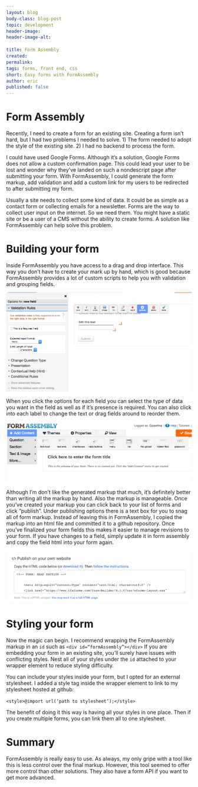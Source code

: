 ```yaml
---
layout: blog
body-class: blog-post
topic: development
header-image:
header-image-alt:

title: Form Assembly
created:
permalink: 
tags: forms, front end, css
short: Easy forms with FormAssembly
author: eric
published: false
---
```


# Form Assembly

Recently, I need to create a form for an existing site. Creating a form isn’t hard, but I had two problems I needed to solve. 1) The form needed to adopt the style of the existing site. 2) I had no backend to process the form.

I could have used Google Forms. Although it’s a solution, Google Forms does not allow a custom confirmation page. This could lead your user to be lost and wonder why they’ve landed on such a nondescript page after submitting your form. With FormAssembly, I could generate the form markup, add validation and add a custom link for my users to be redirected to after submitting my form.

Usually a site needs to collect some kind of data. It could be as simple as a contact form or collecting emails for a newsletter.  Forms are the way to collect user input on the internet. So we need them. You might have a static site or be a user of a CMS without the ability to create forms. A solution like FormAssembly can help solve this problem.

# Building your form
Inside FormAssembly you have access to a drag and drop interface. This way you don’t have to create your mark up by hand, which is good because FormAssembly provides a lot of custom scripts to help you with validation and grouping fields. 

![Form assembly validation](/assets/images/blog/formassembly-validation.png)

When you click the options for each field you can select the type of data you want in the field as well as if it’s presence is required. You can also click into each label to change the text or drag fields around to reorder them. 

![Form assembly add fields](/assets/images/blog/formassembly-add-fields.png)

Although I’m don’t like the generated markup that much, it’s definitely better than writing all the markup by hand. Also the markup is manageable. Once you’ve created your markup you can click back to your list of forms and click “publish”. Under publishing options there is a text box for you to snag all of form markup. Instead of leaving this in FormAssembly, I copied the markup into an html file and committed it to a github repository. Once you’ve finalized your form fields this makes it easier to manage revisions to your form. If you have changes to a field, simply update it in form assembly and copy the field html into your form again.

![Form assembly publishing](/assets/images/blog/formassembly-publishing.png)

# Styling your form
Now the magic can begin. I recommend wrapping the FormAssembly markup in an `id` such as `<div id=“formAssembly”></div>` If you are embedding your form in an existing site, you’ll surely have issues with conflicting styles. Nest all of your styles under the `id` attached to your wrapper element to reduce styling difficulty.  

You can include your styles inside your form, but I opted for an external stylesheet.  I added a style tag inside the wrapper element to link to my stylesheet hosted at github:

`<style>@import url(‘path to stylesheet’);</style>`

The benefit of doing it this way is having all your styles in one place. Then if you create multiple forms, you can link them all to one stylesheet.

# Summary
FormAssembly is really easy to use. As always, my only gripe with a tool like this is less control over the final markup. However, this tool seemed to offer more control than other solutions. They also have a form API if you want to get more advanced. 



